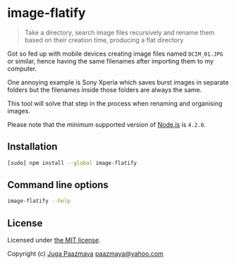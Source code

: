 # image-flatify

> Take a directory, search image files recursively and rename them based on their creation time, producing a flat directory

Got so fed up with mobile devices creating image files named `DCIM_01.JPG`
or similar, hence having the same filenames after importing them to my
computer.

One annoying example is Sony Xperia which saves burst images in separate folders
but the filenames inside those folders are always the same.

This tool will solve that step in the process when renaming and organising
images.

Please note that the minimum supported version of [Node.js](https://nodejs.org/en/) is `4.2.0`.

## Installation

```sh
[sudo] npm install --global image-flatify
```

## Command line options

```sh
image-flatify --help
```


## License

Licensed under [the MIT license](LICENSE).

Copyright (c) [Juga Paazmaya](http://paazmaya.fi) <paazmaya@yahoo.com>

